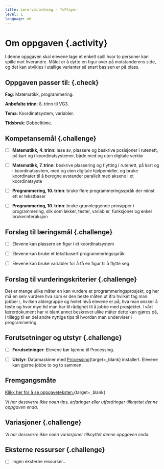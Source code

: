 ```yaml
---
title: Lærerveiledning - ToPlayer
level: 1
language: nb
---
```



# Om oppgaven {.activity}

I denne oppgaven skal elevene lage et enkelt spill hvor to personer kan spille
mot hverandre. Målet er å dytte en figur over på motstanderens side, og det kan
utvikles i utallige varianter så snart basisen er på plass.

## Oppgaven passer til: {.check}

 __Fag__: Matematikk, programmering.

__Anbefalte trinn__: 8. trinn til VG3.

__Tema__: Koordinatsystem, variabler.

__Tidsbruk__: Dobbelttime.

## Kompetansemål {.challenge}

- [ ] __Matematikk, 4. trinn__: lese av, plassere og beskrive posisjoner i
       rutenett, på kart og i koordinatsystemer, både med og uten digitale
       verktø

- [ ] __Matematikk, 7. trinn__: beskrive plassering og flytting i rutenett, på
       kart og i koordinatsystem, med og uten digitale hjelpemidler, og bruke
       koordinater til å beregne avstander parallelt med aksene i et
       koordinatsyste

- [ ] __Programmering, 10. trinn__: bruke flere programmeringsspråk der minst
       ett er tekstbaser

- [ ] __Programmering, 10. trinn__: bruke grunnleggende prinsipper i
       programmering, slik som løkker, tester, variabler, funksjoner og enkel
       brukerinteraksjon

## Forslag til læringsmål {.challenge}

- [ ] Elevene kan plassere en figur i et koordinatsystem

- [ ] Elevene kan bruke et tekstbasert programmeringsspråk

- [ ] Elevene kan bruke variabler for å få en figur til å flytte seg.

## Forslag til vurderingskriterier {.challenge}

Det er mange ulike måter en kan vurdere et programmeringsprosjekt, og her må en
selv vurdere hva som er den beste måten ut ifra hvilket fag man jobber i,
hvilken aldergruppe og hvilet nivå elevene er på, hva man ønsker å teste og hvor
mye tid man har til rådighet til å jobbe med prosjektet. I vårt lærerdokument
har vi blant annet beskrevet ulike måter dette kan gjøres på, i tillegg til en
del andre nyttige tips til hvordan man underviser i programmering.

## Forutsetninger og utstyr {.challenge}

- [ ] __Forutsetninger__: Elevene bør kjenne til Processing.

- [ ] __Utstyr__: Datamaskiner med
       [Processing](https://www.processing.org/download/){target=_blank}
       installert. Elevene kan gjerne jobbe to og to sammen.

## Fremgangsmåte

[Klikk her for å se oppgaveteksten.](../to_player/to_player.html){target=_blank}

_Vi har dessverre ikke noen tips, erfaringer eller utfordringer tilknyttet denne
oppgaven enda._

## Variasjoner {.challenge}

_Vi har dessverre ikke noen variasjoner tilknyttet denne oppgaven enda._

## Eksterne ressurser {.challenge}

- [ ] Ingen eksterne ressurser...
